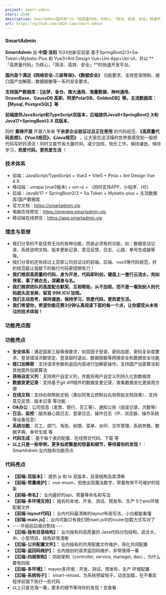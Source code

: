 ```yaml
---
project: smart-admin
stars: 3548
description: SmartAdmin国内首个以「高质量代码」为核心，「简洁、高效、安全」快速开发平台；基于SpringBoot2/3 + Sa-Token + Mybatis-Plus 和 Vue3 + Vite5 + Ant Design Vue 4.x (同时支持JavaScript和TypeScript双版本)；满足国家三级等保要求、支持登录限制、接口数据国产加解密、高防SQL注入等一系列安全体系。
url: https://github.com/1024-lab/smart-admin
---
```


### **SmartAdmin**

**SmartAdmin** 由 **中国·洛阳** 1024创新实验室 基于SpringBoot2/3+Sa-Token+Mybatis-Plus 和 Vue3+Ant Design Vue+Uni-App+Uni-UI，并以 **「高质量代码」为核心，「简洁、高效、安全」**的快速开发平台。

**国内首个满足《网络安全-三级等保》、《数据安全》** 功能要求，支持登录限制、接口国产加解密、数据脱敏等一系列安全要求。

**支持国产数据库：【达梦、金仓、南大通用、海量数据、神州通用、OceanBase、GaussDB 高斯、阿里PolarDB、GoldenDB】等，主流数据库：【Mysql, PostgreSQL】等**

**前端提供JavaScript和TypeScript双版本，后端提供Java8+SpringBoot2.X和Java17+SpringBoot3.X 双版本**。

同时 **重磅开源** 开源六年来 **千余家企业验证过且正在使用** 的代码规范: **《高质量代码思想》、《Vue3规范》、《Java规范》** ，让大家在这浮躁的世界里感受到一股把代码写好的清流！同时又能节省大量时间，减少加班，快乐工作，保持谦逊，保持学习，**热爱代码，更热爱生活** ！

### **技术体系**

-   前端：JavaScript/TypeScript + Vue3 + Vite5 + Pinia + Ant Design Vue 4.X
-   移动端：uniapp (vue3版本) + uni-ui + （同时支持APP、小程序、H5）
-   后端：Java8/17 + SpringBoot2/3 + Sa Token + Mybatis-plus + 主流数据库/国产数据库
-   官方文档：https://smartadmin.vip
-   电脑在线预览：https://preview.smartadmin.vip
-   移动端在线预览：https://app.smartadmin.vip

### **理念与思想**

-   我们分享的不是徒劳无功的各种功能，而是必须有的功能，如：数据变动记录、系统说明文档、版本更新记录、意见反馈、日志、心跳、单号生成器等等。
-   我们分享的还有经过上百家公司验证过的前端、后端、vue3等代码规范，好的规范能让我敲下的每行代码更铿锵有力！
-   **我们推崇高质量的代码，身为开发，代码即利剑，键盘上一套行云流水，宛如侠客，事了拂衣去，深藏身与名。**
-   **我们推崇团队的高度配合默契、互相帮助，从不加班，而不是一看到别人的代码就头皮发麻，留其 996.ICU 加班。**
-   **我们主动思考，保持谦逊，保持学习，热爱代码，更热爱生活。**
-   **我们希望你，希望你能花费3分钟认真阅读下面的每一个点，让你感受从未有过的技术体验！**

### **功能亮点图**

### **功能亮点**

-   **安全体系**：满足国家三级等保要求，如双因子登录、密码加密、密码复杂度要求、登录错误次数锁定、登录超时退出、数据脱敏等网络安全和数据安全功能
-   **接口加解密**：支持请求参数和返回内容进行加解密操作，支持国产加密算法和其他国外加密算法
-   **表格自定义列**：支持用户自定义列，并能将用户自定义列持久化到数据库
-   **数据变更记录**：支持基于git diff插件的数据变更记录，查看数据变化更直观方便
-   **在线文档**：支持右侧帮助文档（类似阿里云控制台右侧帮助文档效果）、支持意见反馈、版本记录 等功能
-   **OA办公**：公司信息（发票、银行、员工等）、通知公告（阅读记录、次数等）
-   **日志、监控**：服务器心跳日志、登录日志、操作日志（IP、浏览器、操作系统等设备信息）
-   **系统功能**：员工、部门、角色、权限、菜单、水印、文件管理、系统参数、数据字典、单号生成 等
-   **代码生成**： 基于每个表的配置、在线预览代码、下载 等
-   **以上只是一些举例，更多灿若繁星的惊喜和细节，等待着你的发现！**：SmartAdmin 业内独有功能亮点

### **代码亮点**

-   **【前端-双版本】：** 提供 js 和 ts 双版本，目录结构及其清晰
-   **【前端-常量维护】：** vue-enum，拒绝出现魔法数字，常量枚举不可维护的现象
-   **【前端-命名】：** 业内最好的api、常量等命名和写法
-   **【前端-多环境支持】：** 独有的本地、开发、测试、预发布、生产 5个env环境配置文件
-   **【前端-layout代码】：** 业内代码最清晰的layout布局写法，小白都能看懂
-   **【前端-main.js】：** 业内可能只有我们把main.js中的router加载方式写对了
-   \----华丽前后端分割线----
-   **【后端-独有目录结构】：** 业内独有的高质量的 Java代码分包结构，适合大、中、小型项目，结构非常清晰
-   **【后端-公共配置文件】：** 业内独有的共用配置文件维护，简化共同配置
-   **【后端-返回码维护】：** 业内独创的请求返回码维护，非常值得一看
-   **【后端-四层架构】：** 四层架构（controller, service, manager, dao），为什么要有四层
-   **【后端-多环境】：** maven多环境：开发、测试、预发布、生产 环境配置
-   **【后端-系统钩子】：** smart-reload，为系统预留钩子，动态加载，在不重启程序前提下执行一些代码
-   以上只是沧海一粟，更多的细节等待你的发现！去查看
